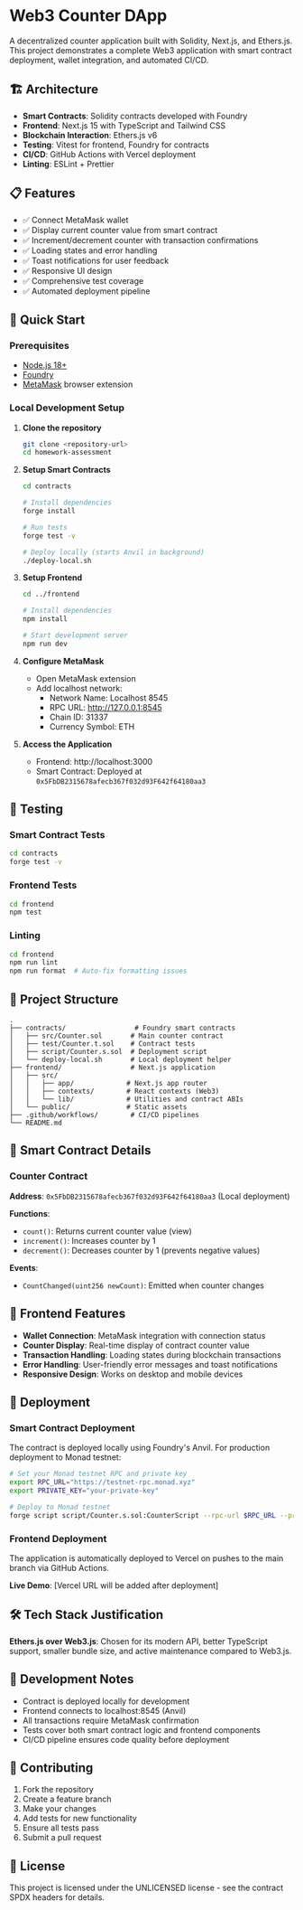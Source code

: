 # Web3 Counter DApp

A decentralized counter application built with Solidity, Next.js, and Ethers.js. This project demonstrates a complete Web3 application with smart contract deployment, wallet integration, and automated CI/CD.

## 🏗️ Architecture

- **Smart Contracts**: Solidity contracts developed with Foundry
- **Frontend**: Next.js 15 with TypeScript and Tailwind CSS
- **Blockchain Interaction**: Ethers.js v6
- **Testing**: Vitest for frontend, Foundry for contracts
- **CI/CD**: GitHub Actions with Vercel deployment
- **Linting**: ESLint + Prettier

## 📋 Features

- ✅ Connect MetaMask wallet
- ✅ Display current counter value from smart contract
- ✅ Increment/decrement counter with transaction confirmations
- ✅ Loading states and error handling
- ✅ Toast notifications for user feedback
- ✅ Responsive UI design
- ✅ Comprehensive test coverage
- ✅ Automated deployment pipeline

## 🚀 Quick Start

### Prerequisites

- [Node.js 18+](https://nodejs.org/)
- [Foundry](https://book.getfoundry.sh/getting-started/installation)
- [MetaMask](https://metamask.io/) browser extension

### Local Development Setup

1. **Clone the repository**
   ```bash
   git clone <repository-url>
   cd homework-assessment
   ```

2. **Setup Smart Contracts**
   ```bash
   cd contracts

   # Install dependencies
   forge install

   # Run tests
   forge test -v

   # Deploy locally (starts Anvil in background)
   ./deploy-local.sh
   ```

3. **Setup Frontend**
   ```bash
   cd ../frontend

   # Install dependencies
   npm install

   # Start development server
   npm run dev
   ```

4. **Configure MetaMask**
   - Open MetaMask extension
   - Add localhost network:
     - Network Name: Localhost 8545
     - RPC URL: http://127.0.0.1:8545
     - Chain ID: 31337
     - Currency Symbol: ETH

5. **Access the Application**
   - Frontend: http://localhost:3000
   - Smart Contract: Deployed at `0x5FbDB2315678afecb367f032d93F642f64180aa3`

## 🧪 Testing

### Smart Contract Tests
```bash
cd contracts
forge test -v
```

### Frontend Tests
```bash
cd frontend
npm test
```

### Linting
```bash
cd frontend
npm run lint
npm run format  # Auto-fix formatting issues
```

## 📁 Project Structure

```
.
├── contracts/                 # Foundry smart contracts
│   ├── src/Counter.sol       # Main counter contract
│   ├── test/Counter.t.sol    # Contract tests
│   ├── script/Counter.s.sol  # Deployment script
│   └── deploy-local.sh       # Local deployment helper
├── frontend/                 # Next.js application
│   ├── src/
│   │   ├── app/             # Next.js app router
│   │   ├── contexts/        # React contexts (Web3)
│   │   └── lib/             # Utilities and contract ABIs
│   └── public/              # Static assets
├── .github/workflows/        # CI/CD pipelines
└── README.md
```

## 🔧 Smart Contract Details

### Counter Contract

**Address**: `0x5FbDB2315678afecb367f032d93F642f64180aa3` (Local deployment)

**Functions**:
- `count()`: Returns current counter value (view)
- `increment()`: Increases counter by 1
- `decrement()`: Decreases counter by 1 (prevents negative values)

**Events**:
- `CountChanged(uint256 newCount)`: Emitted when counter changes

## 🎨 Frontend Features

- **Wallet Connection**: MetaMask integration with connection status
- **Counter Display**: Real-time display of contract counter value
- **Transaction Handling**: Loading states during blockchain transactions
- **Error Handling**: User-friendly error messages and toast notifications
- **Responsive Design**: Works on desktop and mobile devices

## 🚀 Deployment

### Smart Contract Deployment

The contract is deployed locally using Foundry's Anvil. For production deployment to Monad testnet:

```bash
# Set your Monad testnet RPC and private key
export RPC_URL="https://testnet-rpc.monad.xyz"
export PRIVATE_KEY="your-private-key"

# Deploy to Monad testnet
forge script script/Counter.s.sol:CounterScript --rpc-url $RPC_URL --private-key $PRIVATE_KEY --broadcast
```

### Frontend Deployment

The application is automatically deployed to Vercel on pushes to the main branch via GitHub Actions.

**Live Demo**: [Vercel URL will be added after deployment]

## 🛠️ Tech Stack Justification

**Ethers.js over Web3.js**: Chosen for its modern API, better TypeScript support, smaller bundle size, and active maintenance compared to Web3.js.

## 📝 Development Notes

- Contract is deployed locally for development
- Frontend connects to localhost:8545 (Anvil)
- All transactions require MetaMask confirmation
- Tests cover both smart contract logic and frontend components
- CI/CD pipeline ensures code quality before deployment

## 🤝 Contributing

1. Fork the repository
2. Create a feature branch
3. Make your changes
4. Add tests for new functionality
5. Ensure all tests pass
6. Submit a pull request

## 📄 License

This project is licensed under the UNLICENSED license - see the contract SPDX headers for details.
